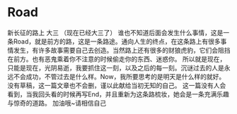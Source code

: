 # Road
新长征的路上
大三 （现在已经大三了）
谁也不知道后面会发生什么事情，这是一条Road，就是前方的路，这是一条路途。通向人生的终点，在这条路上有很多事情发生，有许多故事需要自己去创造。当然路上还有很多的财狼虎豹，它们会阻挡在前方。也有恶鬼乘着你不注意的时候偷走你的东西、迷惑你。
所以就是现在，只能是现在，光阴易逝，我要抓住这一刻，以及之后的每一刻。沉谜过去的人是永远不会成功，不管过去是什么样。Now，我所要思考的是明天是什么样的就好。没有草稿，这一篇文章也不会删，谨以此献给当初无知的自己。
这一篇没有人会看到，当我回头看的时候再写End，并且重新为这条路梳妆，她会是一条充满乐趣与惊奇的道路。
加油哦~请相信自己
